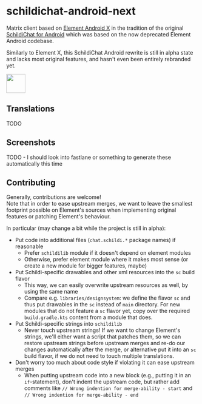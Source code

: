 # schildichat-android-next

Matrix client based on [Element Android X](https://github.com/vector-im/element-x-android)
in the tradition of the original [SchildiChat for Android](https://github.com/SchildiChat/SchildiChat-android)
which was based on the now deprecated Element Android codebase.

Similarly to Element X, this SchildiChat Android rewrite is still in alpha state and lacks most original features,
and hasn't even been entirely rebranded yet.

<a href="https://s2.spiritcroc.de/testing/fdroid/repo/" alt="Get it on F-Droid" target="_blank"><img src="https://fdroid.gitlab.io/artwork/badge/get-it-on.png" height="50"></a>


## Translations

TODO


## Screenshots

TODO - I should look into fastlane or something to generate these automatically this time


## Contributing

Generally, contributions are welcome!  
Note that in order to ease upstream merges, we want to leave the smallest footprint possible on Element's sources
when implementing original features or patching Element's behaviour.

In particular (may change a bit while the project is still in alpha):
- Put code into additional files (`chat.schildi.*` package names) if reasonable
    - Prefer `schildilib` module if it doesn't depend on element modules
    - Otherwise, prefer element module where it makes most sense (or create a new module for bigger features, maybe)
- Put Schildi-specific drawables and other xml resources into the `sc` build flavor
    - This way, we can easily overwrite upstream resources as well, by using the same name
    - Compare e.g. `libraries/designsystem`: we define the flavor `sc` and thus put drawables in the `sc` instead of `main` directory.
      For new modules that do not feature a `sc` flavor yet, copy over the required `build.gradle.kts` content from a module that does.
- Put Schildi-specific strings into `schildilib`
    - Never touch upstream strings! If we want to change Element's strings, we'll either want a script that patches them,
      so we can restore upstream strings before upstream merges and re-do our changes automatically after the merge,
      or alternative put it into an `sc` build flavor, if we do not need to touch multiple translations.
- Don't worry too much about code style if violating it can ease upstream merges
    - When putting upstream code into a new block (e.g., putting it in an `if`-statement), don't indent the upstream code, but rather add comments like
        `// Wrong indention for merge-ability - start` and `// Wrong indention for merge-ability - end`
